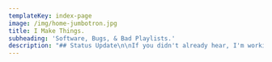 ```yaml
---
templateKey: index-page
image: /img/home-jumbotron.jpg
title: I Make Things.
subheading: 'Software, Bugs, & Bad Playlists.'
description: "## Status Update\n\nIf you didn't already hear, I'm working for the startup [Logo.com](https://logo.com), helping to create the next revolution in the design industry. Stay tuned for more news \U0001F64F"
---
```



